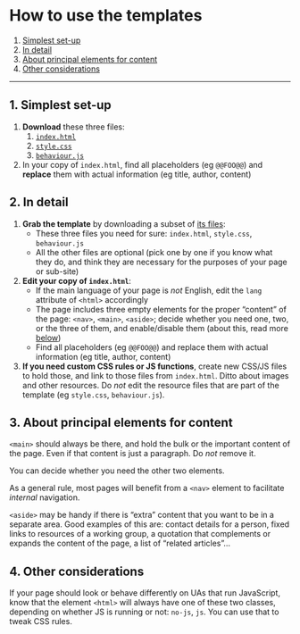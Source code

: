 # How to use the templates

1. [Simplest set-up](#1-simplest-set-up)
1. [In detail](#2-in-detail)
1. [About principal elements for content](#3-about-principal-elements-for-content)
1. [Other considerations](#4-other-considerations)

---

## 1. Simplest set-up

1. **Download** these three files:
   1. [`index.html`](https://raw.githubusercontent.com/w3c/design/master/templates/generic/index.html)
   1. [`style.css`](https://raw.githubusercontent.com/w3c/design/master/templates/generic/style.css)
   1. [`behaviour.js`](https://raw.githubusercontent.com/w3c/design/master/templates/generic/behaviour.js)
2. In your copy of `index.html`, find all placeholders (eg `@@FOO@@`) and **replace** them with actual information (eg title, author, content)

## 2. In detail

1. **Grab the template** by downloading a subset of [its files](https://github.com/w3c/design/tree/master/templates/generic):
   * These three files you need for sure: `index.html`, `style.css`, `behaviour.js`
   * All the other files are optional (pick one by one if you know what they do, and think they are necessary for the purposes of your page or sub-site)
2. **Edit your copy of `index.html`**:
   * If the main language of your page is *not* English, edit the `lang` attribute of `<html>` accordingly
   * The page includes three empty elements for the proper &ldquo;content&rdquo; of the page: `<nav>`, `<main>`, `<aside>`; decide whether you need one, two, or
     the three of them, and enable/disable them (about this, read more [below](#3-about-principal-elements-for-content))
   * Find all placeholders (eg `@@FOO@@`) and replace them with actual information (eg title, author, content)
3. **If you need custom CSS rules or JS functions**, create new CSS/JS files to hold those, and link to those files from `index.html`.
   Ditto about images and other resources.
   Do *not* edit the resource files that are part of the template (eg `style.css`, `behaviour.js`).

## 3. About principal elements for content

`<main>` should always be there, and hold the bulk or the important content of the page.
Even if that content is just a paragraph.
Do *not* remove it.

You can decide whether you need the other two elements.

As a general rule, most pages will benefit from a `<nav>` element to facilitate *internal* navigation.

`<aside>` may be handy if there is &ldquo;extra&rdquo; content that you want to be in a separate area.
Good examples of this are: contact details for a person, fixed links to resources of a working group, a quotation that complements or expands the content of the
page, a list of &ldquo;related articles&rdquo;&hellip;

## 4. Other considerations

If your page should look or behave differently on UAs that run JavaScript, know that the element `<html>` will always have one of these two classes, depending
on whether JS is running or not: `no-js`, `js`.
You can use that to tweak CSS rules.
